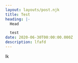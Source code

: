 ```yaml
---
layout: layouts/post.njk
title: Test
heading: |-
  Head

  test
date: 2020-06-30T00:00:00.000Z
description: lfafd
---
```


lk
